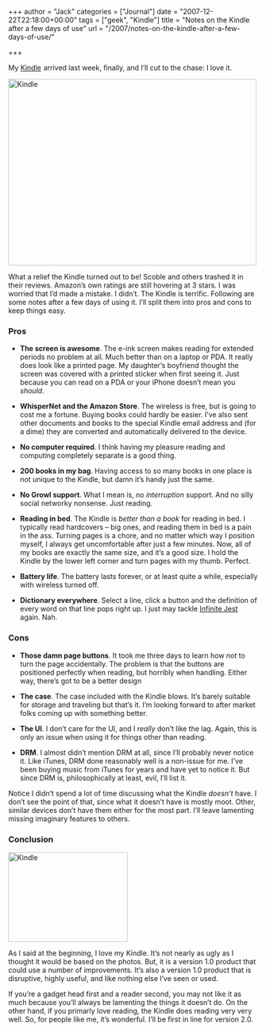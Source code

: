 +++
author = "Jack"
categories = ["Journal"]
date = "2007-12-22T22:18:00+00:00"
tags = ["geek", "Kindle"]
title = "Notes on the Kindle after a few days of use"
url = "/2007/notes-on-the-kindle-after-a-few-days-of-use/"

+++

My [Kindle][1] <img style="border: none !important; margin: 0px !important;" src="https://www.assoc-amazon.com/e/ir?t=jackbaty-20&l=as2&o=1&a=B000FI73MA" alt="" width="1" height="1" border="0" />arrived last week, finally, and I’ll cut to the chase: I love it.

[<img src="https://farm3.static.flickr.com/2111/2130291410_3f2da4a0fe.jpg" alt="Kindle" width="500" height="375" />][2]

What a relief the Kindle turned out to be! Scoble and others trashed it in their reviews. Amazon’s own ratings are still hovering at 3 stars. I was worried that I’d made a mistake. I didn’t. The Kindle is terrific. Following are some notes after a few days of using it. I’ll split them into pros and cons to keep things easy.

### Pros

  * **The screen is awesome**. The e-ink screen makes reading for extended periods no problem at all. Much better than on a laptop or <span class="caps">PDA</span>. It really does look like a printed page. My daughter’s boyfriend thought the screen was covered with a printed sticker when first seeing it. Just because you can read on a <span class="caps">PDA</span> or your iPhone doesn’t mean you _should_.

  * **WhisperNet and the Amazon Store**. The wireless is free, but is going to cost me a fortune. Buying books could hardly be easier. I’ve also sent other documents and books to the special Kindle email address and (for a dime) they are converted and automatically delivered to the device.

  * **No computer required**. I think having my pleasure reading and computing completely separate is a good thing.

  * **200 books in my bag**. Having access to so many books in one place is not unique to the Kindle, but damn it’s handy just the same.

  * **No Growl support**. What I mean is, no _interruption_ support. And no silly social networky nonsense. Just reading.

  * **Reading in bed**. The Kindle is _better than a book_ for reading in bed. I typically read hardcovers – big ones, and reading them in bed is a pain in the ass. Turning pages is a chore, and no matter which way I position myself, I always get uncomfortable after just a few minutes. Now, all of my books are exactly the same size, and it’s a good size. I hold the Kindle by the lower left corner and turn pages with my thumb. Perfect.

  * **Battery life**. The battery lasts forever, or at least quite a while, especially with wireless turned off.

  * **Dictionary everywhere**. Select a line, click a button and the definition of every word on that line pops right up. I just may tackle [Infinite Jest][3] <img style="border: none !important; margin: 0px !important;" src="https://www.assoc-amazon.com/e/ir?t=jacbatsay-20&l=as2&o=1&a=0316066524" alt="" width="1" height="1" border="0" />again. Nah.

### Cons

  * **Those damn page buttons**. It took me three days to learn how _not_ to turn the page accidentally. The problem is that the buttons are positioned perfectly when reading, but horribly when handling. Either way, there’s got to be a better design

  * **The case**. The case included with the Kindle blows. It’s barely suitable for storage and traveling but that’s it. I’m looking forward to after market folks coming up with something better.

  * **The UI**. I don’t care for the UI, and I _really_ don’t like the lag. Again, this is only an issue when using it for things other than reading.

  * **<span class="caps">DRM</span>**. I almost didn’t mention <span class="caps">DRM</span> at all, since I’ll probably never notice it. Like iTunes, <span class="caps">DRM</span> done reasonably well is a non-issue for me. I’ve been buying music from iTunes for years and have yet to notice it. But since <span class="caps">DRM</span> is, philosophically at least, evil, I’ll list it.

Notice I didn’t spend a lot of time discussing what the Kindle _doesn’t_ have. I don’t see the point of that, since what it doesn’t have is mostly moot. Other, similar devices don’t have them either for the most part. I’ll leave lamenting missing imaginary features to others.

### Conclusion

[<img src="https://farm3.static.flickr.com/2407/2129513735_94a708867f_m.jpg" alt="Kindle" width="240" height="180" />][4]

As I said at the beginning, I love my Kindle. It’s not nearly as ugly as I thought it would be based on the photos. But, it is a version 1.0 product that could use a number of improvements. It’s also a version 1.0 product that is disruptive, highly useful, and like nothing else I’ve seen or used.

If you’re a gadget head first and a reader second, you may not like it as much because you’ll always be lamenting the things it doesn’t do. On the other hand, if you primarly love reading, the Kindle does reading very very well. So, for people like me, it’s wonderful. I’ll be first in line for version 2.0.

 [1]: http://www.amazon.com/gp/product/B000FI73MA?ie=UTF8&tag=jackbaty-20&linkCode=as2&camp=1789&creative=9325&creativeASIN=B000FI73MA
 [2]: http://www.flickr.com/photos/jbaty/2130291410/ "Kindle by JackBaty, on Flickr"
 [3]: http://www.amazon.com/gp/product/0316066524?ie=UTF8&tag=jacbatsay-20&linkCode=as2&camp=1789&creative=9325&creativeASIN=0316066524
 [4]: http://www.flickr.com/photos/jbaty/2129513735/ "Kindle by JackBaty, on Flickr"